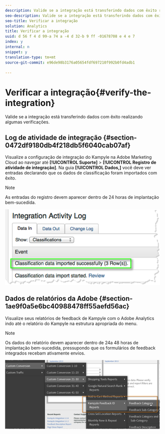 ```yaml
---
description: Valide se a integração está transferindo dados com êxito realizando algumas verificações.
seo-description: Valide se a integração está transferindo dados com êxito realizando algumas verificações.
seo-title: Verificar a integração
solution: Analytics
title: Verificar a integração
uuid: d 56 f 4 d 99-a 74 a -4 d 32-b 9 ff -01678708 e 4 e 7
index: y
internal: n
snippet: y
translation-type: tm+mt
source-git-commit: e96de98b3176a05654fdf697210f992b0fd4adb1

---
```



# Verificar a integração{#verify-the-integration}

Valide se a integração está transferindo dados com êxito realizando algumas verificações.

## Log de atividade de integração {#section-0472df9180db4f218db5f6040cab07af}

Visualize a configuração de integração do Kampyle na Adobe Marketing Cloud ao navegar até **[!UICONTROL Suporte]** &gt; **[!UICONTROL Registro de atividade de integração]**. Na guia **[!UICONTROL Dados,]** você deve ver entradas declarando que os dados de classificação foram importados com êxito.

>[!NOTE]
>
>As entradas do registro devem aparecer dentro de 24 horas de implantação bem-sucedida.

![](assets/integration_activity_log.png)

## Dados de relatórios da Adobe {#section-1ae9f0a5e6bc40988478ff55aefd56ac}

Visualize seus relatórios de feedback de Kampyle com o Adobe Analytics indo até o relatório do Kampyle na estrutura apropriada do menu.

>[!NOTE]
>
>Os dados do relatório devem aparecer dentro de 24a 48 horas de implantação bem-sucedida, pressupondo que os formulários de feedback integrados recebam ativamente envios.

![](assets/adobe_reporting_data.png)

